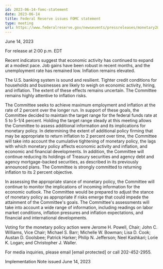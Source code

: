 ```yaml
---
id: 2023-06-14-fomc-statement
date: 2023-06-14
title: Federal Reserve issues FOMC statement
type: meeting
url: https://www.federalreserve.gov/newsevents/pressreleases/monetary20230614a.htm
---
```


June 14, 2023

For release at 2:00 p.m. EDT

Recent indicators suggest that economic activity has continued to expand at a modest pace. Job gains have been robust in recent months, and the unemployment rate has remained low. Inflation remains elevated.

The U.S. banking system is sound and resilient. Tighter credit conditions for households and businesses are likely to weigh on economic activity, hiring, and inflation. The extent of these effects remains uncertain. The Committee remains highly attentive to inflation risks.

The Committee seeks to achieve maximum employment and inflation at the rate of 2 percent over the longer run. In support of these goals, the Committee decided to maintain the target range for the federal funds rate at 5 to 5-1/4 percent. Holding the target range steady at this meeting allows the Committee to assess additional information and its implications for monetary policy. In determining the extent of additional policy firming that may be appropriate to return inflation to 2 percent over time, the Committee will take into account the cumulative tightening of monetary policy, the lags with which monetary policy affects economic activity and inflation, and economic and financial developments. In addition, the Committee will continue reducing its holdings of Treasury securities and agency debt and agency mortgage-backed securities, as described in its previously announced plans. The Committee is strongly committed to returning inflation to its 2 percent objective.

In assessing the appropriate stance of monetary policy, the Committee will continue to monitor the implications of incoming information for the economic outlook. The Committee would be prepared to adjust the stance of monetary policy as appropriate if risks emerge that could impede the attainment of the Committee's goals. The Committee's assessments will take into account a wide range of information, including readings on labor market conditions, inflation pressures and inflation expectations, and financial and international developments.

Voting for the monetary policy action were Jerome H. Powell, Chair; John C. Williams, Vice Chair; Michael S. Barr; Michelle W. Bowman; Lisa D. Cook; Austan D. Goolsbee; Patrick Harker; Philip N. Jefferson; Neel Kashkari; Lorie K. Logan; and Christopher J. Waller.

For media inquiries, please email [email protected] or call 202-452-2955.

Implementation Note issued June 14, 2023